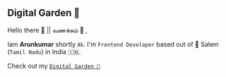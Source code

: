 ## Digital Garden 🌴

Hello there 👋 || வணக்கம் 🙏 ,

Iam **Arunkumar** shortly `Ak`. I'm `Frontend Developer` based out of 📍 Salem (`Tamil Nadu`) in India 🇮🇳.

Check out my [`Digital Garden 🌴`](https://arunkumar-r-r.vercel.app/)
